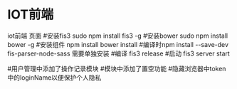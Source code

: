 IOT前端 
===========================

iot前端 页面
#安装fis3 sudo npm install fis3 -g
#安装bower sudo npm install bower -g
#安装组件 npm install     bower install
#编译时npm install --save-dev fis-parser-node-sass 需要单独安装
#编译 fis3 release
#启动 fis3 server start

#用户管理中添加了操作记录模块
#模块中添加了置空功能
#隐藏浏览器中token中的loginName以便保护个人隐私


